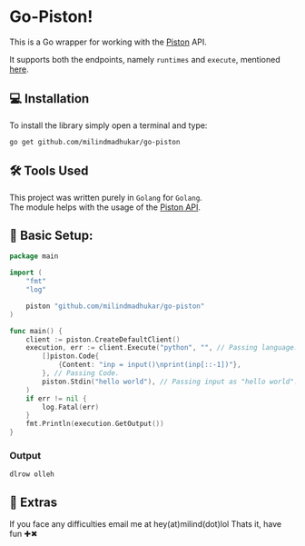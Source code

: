 # Go-Piston!

This is a Go wrapper for working with the [Piston](https://github.com/engineer-man/piston) API.

It supports both the endpoints, namely `runtimes` and `execute`, mentioned [here](https://github.com/engineer-man/piston#public-api).


## 💻 Installation
To install the library simply open a terminal and type:
```
go get github.com/milindmadhukar/go-piston
```

## ️️🛠️ Tools Used

This project was written purely in `Golang` for `Golang`.</br>
The module helps with the usage of the [Piston API](https://github.com/engineer-man/piston#public-api).

## 🏁 Basic Setup:

```go
package main

import (
	"fmt"
	"log"

	piston "github.com/milindmadhukar/go-piston"
)

func main() {
	client := piston.CreateDefaultClient()
	execution, err := client.Execute("python", "", // Passing language. Since no version is specified, it uses the latest supported version.
		[]piston.Code{
			{Content: "inp = input()\nprint(inp[::-1])"},
		}, // Passing Code.
		piston.Stdin("hello world"), // Passing input as "hello world".
	)
	if err != nil {
		log.Fatal(err)
	}
	fmt.Println(execution.GetOutput())
}
```

### Output
```
dlrow olleh
```


## 🧿 Extras

If you face any difficulties email me at hey(at)milind(dot)lol
Thats it, have fun ✚✖
